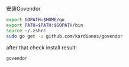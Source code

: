 安装Govendor

```bash
export GOPATH=$HOME/go
export PATH=$PATH:$GOPATH/bin
source ~/.zshrc
sudo go get -u github.com/kardianos/govendor
```

after that check install result:

```bash
govendor
```

